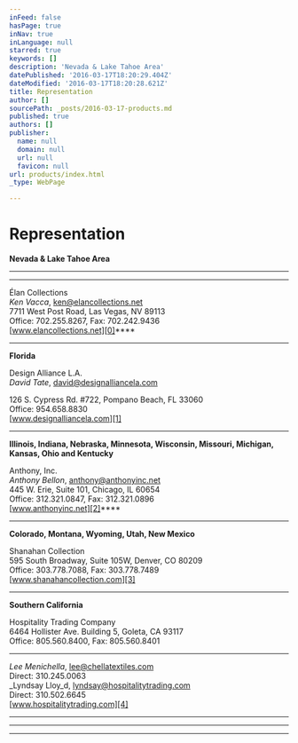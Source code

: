 ```yaml
---
inFeed: false
hasPage: true
inNav: true
inLanguage: null
starred: true
keywords: []
description: 'Nevada & Lake Tahoe Area'
datePublished: '2016-03-17T18:20:29.404Z'
dateModified: '2016-03-17T18:20:28.621Z'
title: Representation
author: []
sourcePath: _posts/2016-03-17-products.md
published: true
authors: []
publisher:
  name: null
  domain: null
  url: null
  favicon: null
url: products/index.html
_type: WebPage

---
```

# Representation

**Nevada & Lake Tahoe Area**

****

****

Élan Collections  
_Ken Vacca_, ken@elancollections.net  
7711 West Post Road, Las Vegas, NV 89113  
Office: 702.255.8267, Fax: 702.242.9436  
[www.elancollections.net][0]****

****

**Florida**

Design Alliance L.A.  
_David Tate_, david@designalliancela.com
  
126 S. Cypress Rd. \#722, 
Pompano Beach, FL 33060  
Office: 954.658.8830  
[www.designalliancela.com][1]

****

**Illinois, Indiana, Nebraska, Minnesota, Wisconsin, Missouri, Michigan, Kansas, Ohio and Kentucky**

Anthony, Inc.  
_Anthony Bellon_, anthony@anthonyinc.net  
445 W. Erie, Suite 101, Chicago, IL 60654  
Office: 312.321.0847, Fax: 312.321.0896  
[www.anthonyinc.net][2]****

****

**Colorado, Montana, Wyoming, Utah, New Mexico**

Shanahan Collection  
595 South Broadway, Suite 105W, Denver, CO 80209  
Office: 303.778.7088, Fax: 303.778.7489  
[www.shanahancollection.com][3]

****

**Southern California**

Hospitality Trading Company  
6464 Hollister Ave. Building 5, Goleta, CA 93117  
Office: 805.560.8400, Fax: 805.560.8401

****

_Lee Menichella_, lee@chellatextiles.com  
Direct: 310.245.0063  
_Lyndsay Lloy_d, lyndsay@hospitalitytrading.com  
Direct: 310.502.6645  
[www.hospitalitytrading.com][4]

****

****

****

[0]: www.elancollections.net
[1]: www.designalliancela.com/placeswego.html
[2]: www.anthonyinc.net
[3]: www.shanahancollection.com
[4]: www.hospitalitytrading.com